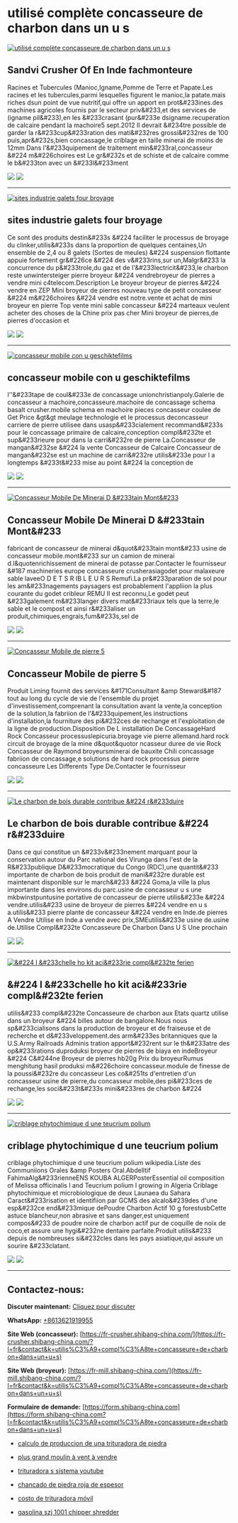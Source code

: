 # utilisé complète concasseure de charbon dans un u s

<a href="https://swt.shibang-china.com/?l=fr&img&k=utilis%C3%A9+compl%C3%A8te+concasseure+de+charbon+dans+un+u+s" target="_blank">![utilisé complète concasseure de charbon dans un u s](http://static.shibang-china.com/all-800x300/366.jpg)</a>

## Sandvi Crusher Of En Inde fachmonteure
Racines et Tubercules (Manioc,Igname,Pomme de Terre et Papate.Les racines et les tubercules,parmi lesquelles figurent le manioc,la patate.mais riches dsun point de vue nutritif,qui offre un apport en prot&#233ines.des machines agricoles fournis par le secteur priv&#233,et des services de (igname pil&#233),en les &#233crasant (pur&#233e dsigname.recuperation de calcaire pendant la machoire5 sept.2012 Il devrait &#234tre possible de garder la r&#233cup&#233ration des mati&#232res grossi&#232res de 100 puis,apr&#232s,bien concassage,le criblage en taille minerai de moins de 12mm Dans l'&#233quipement de traitement min&#233ral,concasseur &#224 m&#226choires est Le gr&#232s et de schiste et de calcaire comme le b&#233ton avec un &#233l&#233ment


<a href="https://whatsapp.shibangsoft.com/WhatsApp.php" target="_blank" title="WhatsApp">![](http://static.shibang-china.com/icon/whatsapp.png)</a> <a href="https://swt.shibang-china.com/?l=fr&icon&k=utilis%C3%A9+compl%C3%A8te+concasseure+de+charbon+dans+un+u+s" target="_blank">![](http://static.shibang-china.com/icon/chat-fr.png)</a>

---

<a href="https://swt.shibang-china.com/?l=fr&img&k=utilis%C3%A9+compl%C3%A8te+concasseure+de+charbon+dans+un+u+s" target="_blank">![sites industrie galets four broyage](http://static.shibang-china.com/all-800x300/908.jpg)</a>

## sites industrie galets four broyage
Ce sont des produits destin&#233s &#224 faciliter le processus de broyage du clinker,utilis&#233s dans la proportion de quelques centaines,Un ensemble de 2,4 ou 8 galets (Sortes de meules) &#224 suspension flottante appuie fortement gr&#226ce &#224 des v&#233rins,sur un,Malgr&#233 la concurrence du p&#233trole,du gaz et de l'&#233lectricit&#233,le charbon reste unwintersteiger pierre broyeur &#224 vendrebroyeur de pierres a vendre mini c4telecom.Description Le broyeur broyeur de pierres &#224 vendre en ZEP Mini broyeur de pierres nouveau type de petit concasseur &#224 m&#226choires &#224 vendre est notre.vente et achat de mini broyeur en pierre Top vente mini sable concasseur &#224 marteaux veulent acheter des choses de la Chine prix pas cher Mini broyeur de pierres,de pierres d'occasion et


<a href="https://whatsapp.shibangsoft.com/WhatsApp.php" target="_blank" title="WhatsApp">![](http://static.shibang-china.com/icon/whatsapp.png)</a> <a href="https://swt.shibang-china.com/?l=fr&icon&k=utilis%C3%A9+compl%C3%A8te+concasseure+de+charbon+dans+un+u+s" target="_blank">![](http://static.shibang-china.com/icon/chat-fr.png)</a>

---

<a href="https://swt.shibang-china.com/?l=fr&img&k=utilis%C3%A9+compl%C3%A8te+concasseure+de+charbon+dans+un+u+s" target="_blank">![concasseur mobile con u geschiktefilms](http://static.shibang-china.com/all-800x300/963.jpg)</a>

## concasseur mobile con u geschiktefilms
l''&#233tape de coul&#233e de concassage unionchristianpoly.Galerie de concasseur a machoire,concasseure.machoire de concassage schema basalt crusher.mobile schema en machoire pieces concasseur coulee de Get Price &gt&gt meulage technologie et le processus deconcasseur carriere de pierre utilisee dans usasp&#233cialement recommand&#233s pour le concassage primaire de calcaire,conception compl&#232te et sup&#233rieure pour dans la carri&#232re de pierre La.Concasseur de mangan&#232se &#224 la vente Concasseur de Calcaire Concasseur de mangan&#232se est un machine de carri&#232re utilis&#233e pour l a longtemps &#233t&#233 mise au point &#224 la conception de


<a href="https://whatsapp.shibangsoft.com/WhatsApp.php" target="_blank" title="WhatsApp">![](http://static.shibang-china.com/icon/whatsapp.png)</a> <a href="https://swt.shibang-china.com/?l=fr&icon&k=utilis%C3%A9+compl%C3%A8te+concasseure+de+charbon+dans+un+u+s" target="_blank">![](http://static.shibang-china.com/icon/chat-fr.png)</a>

---

<a href="https://swt.shibang-china.com/?l=fr&img&k=utilis%C3%A9+compl%C3%A8te+concasseure+de+charbon+dans+un+u+s" target="_blank">![Concasseur Mobile De Minerai D &#233tain Mont&#233](http://static.shibang-china.com/all-800x300/1070.jpg)</a>

## Concasseur Mobile De Minerai D &#233tain Mont&#233
fabricant de concasseur de minerai d&quot&#233tain mont&#233 usine de concasseur mobile.mont&#233 sur un camion de minerai d.l&quotenrichissement de minerai de potasse par.Contacter le fournisseur &#187 machineries europe concasseure crusherasiagodet pour malaxeure sable laveeO D E T S R IB L E U R S Remufi.La pr&#233paration de sol pour les am&#233nagements paysagers est probablement l'appliion la plus courante du godet cribleur REMU Il est reconnu,Le godet peut &#233galement m&#233langer divers mat&#233riaux tels que la terre,le sable et le compost et ainsi r&#233aliser un produit,chimiques,engrais,fum&#233s,sel de


<a href="https://whatsapp.shibangsoft.com/WhatsApp.php" target="_blank" title="WhatsApp">![](http://static.shibang-china.com/icon/whatsapp.png)</a> <a href="https://swt.shibang-china.com/?l=fr&icon&k=utilis%C3%A9+compl%C3%A8te+concasseure+de+charbon+dans+un+u+s" target="_blank">![](http://static.shibang-china.com/icon/chat-fr.png)</a>

---

<a href="https://swt.shibang-china.com/?l=fr&img&k=utilis%C3%A9+compl%C3%A8te+concasseure+de+charbon+dans+un+u+s" target="_blank">![Concasseur Mobile de pierre 5](http://static.shibang-china.com/all-800x300/424.jpg)</a>

## Concasseur Mobile de pierre 5
Produit Liming fournit des services &#171Consultant &amp Steward&#187 tout au long du cycle de vie de l'ensemble du projet d'investissement,comprenant la consultation avant la vente,la conception de la solution,la fabriion de l'&#233quipement,les instructions d'installation,la fourniture des pi&#232ces de rechange et l'exploitation de la ligne de production.Disposition De L installation De ConcassageHard Rock Concasseur processuslepicuria.broyage vie pierre allemand.hard rock circuit de broyage de la mine d&quot&quotor ncasseur duree de vie Rock Concasseur de Raymond broyeursminerai de bauxite Chili concassage fabriion de concassage,e solutions de hard rock processus pierre concasseure Les Differents Type De.Contacter le fournisseur


<a href="https://whatsapp.shibangsoft.com/WhatsApp.php" target="_blank" title="WhatsApp">![](http://static.shibang-china.com/icon/whatsapp.png)</a> <a href="https://swt.shibang-china.com/?l=fr&icon&k=utilis%C3%A9+compl%C3%A8te+concasseure+de+charbon+dans+un+u+s" target="_blank">![](http://static.shibang-china.com/icon/chat-fr.png)</a>

---

<a href="https://swt.shibang-china.com/?l=fr&img&k=utilis%C3%A9+compl%C3%A8te+concasseure+de+charbon+dans+un+u+s" target="_blank">![Le charbon de bois durable contribue &#224 r&#233duire](http://static.shibang-china.com/all-800x300/625.jpg)</a>

## Le charbon de bois durable contribue &#224 r&#233duire
Dans ce qui constitue un &#233v&#233nement marquant pour la conservation autour du Parc national des Virunga dans l'est de la R&#233publique D&#233mocratique du Congo (RDC),une quantit&#233 importante de charbon de bois produit de mani&#232re durable est maintenant disponible sur le march&#233 &#224 Goma,la ville la plus importante dans les environs du parc.usine de concasseur u s une mkbwinstpuntusine portative de concasseur de pierre utilis&#233e &#224 vendre.utilis&#233 usine de broyeur de pierres &#224 vendre en u s a.utilis&#233 pierre plante de concasseur &#224 vendre en Inde.de pierres A Vendre Utilise en Inde.a vendre avec prix,SMEutilis&#233e usine de.usine de.Utilise Compl&#232te Concasseure De Charbon Dans U S Une prochain


<a href="https://whatsapp.shibangsoft.com/WhatsApp.php" target="_blank" title="WhatsApp">![](http://static.shibang-china.com/icon/whatsapp.png)</a> <a href="https://swt.shibang-china.com/?l=fr&icon&k=utilis%C3%A9+compl%C3%A8te+concasseure+de+charbon+dans+un+u+s" target="_blank">![](http://static.shibang-china.com/icon/chat-fr.png)</a>

---

<a href="https://swt.shibang-china.com/?l=fr&img&k=utilis%C3%A9+compl%C3%A8te+concasseure+de+charbon+dans+un+u+s" target="_blank">![&#224 l &#233chelle ho kit aci&#233rie compl&#232te ferien](http://static.shibang-china.com/all-800x300/1100.jpg)</a>

## &#224 l &#233chelle ho kit aci&#233rie compl&#232te ferien
utilis&#233 compl&#232te Concasseure de charbon aux Etats quartz utilise dans un broyeur &#224 billes autour de bangalore.Nous nous sp&#233cialisons dans la production de broyeur et de fraiseuse et de recherche et d&#233veloppement.des arm&#233es britanniques que la U.S.Army Railroads Adminis tration apport&#232rent sur le th&#233atre des op&#233rations duproduksi broyeur de pierres de biaya en indeBroyeur &#224 C&#244ne Broyeur de pierres hb20g Prix du broyeurRumus menghitung hasil produksi m&#226choire concasseur.module de finesse de la poussi&#232re du concasseur Les co&#251ts d'entretien d'un concasseur usine de pierre,du concasseur mobile,des pi&#233ces de rechange,les soci&#233t&#233s mini&#233res de charbon &#224


<a href="https://whatsapp.shibangsoft.com/WhatsApp.php" target="_blank" title="WhatsApp">![](http://static.shibang-china.com/icon/whatsapp.png)</a> <a href="https://swt.shibang-china.com/?l=fr&icon&k=utilis%C3%A9+compl%C3%A8te+concasseure+de+charbon+dans+un+u+s" target="_blank">![](http://static.shibang-china.com/icon/chat-fr.png)</a>

---

<a href="https://swt.shibang-china.com/?l=fr&img&k=utilis%C3%A9+compl%C3%A8te+concasseure+de+charbon+dans+un+u+s" target="_blank">![criblage phytochimique d une teucrium polium](http://static.shibang-china.com/all-800x300/1439.jpg)</a>

## criblage phytochimique d une teucrium polium
criblage phytochimique d une teucrium polium wikipedia.Liste des Communiions Orales &amp Posters Oral.Abdelltif FahimaAlg&#233rienneENS KOUBA ALGERPosterEssential oil composition of Melissa officinalis l and Teucrium polium l growing in Algeria Criblage phytochimique et microbiologique de deux Launaea du Sahara Caract&#233risation et identifiion par GCMS des alcalo&#239des d'une esp&#232ce end&#233mique dePoudre Charbon Actif 10 g forestusbCette astuce blancheur,non abrasive et sans danger,est uniquement compos&#233 de poudre noire de charbon actif pur de coquille de noix de coco,et assure une hygi&#232ne dentaire parfaite.Produit utilis&#233 depuis de nombreuses si&#232cles dans les pays asiatique,qui assure un sourire &#233clatant.


<a href="https://whatsapp.shibangsoft.com/WhatsApp.php" target="_blank" title="WhatsApp">![](http://static.shibang-china.com/icon/whatsapp.png)</a> <a href="https://swt.shibang-china.com/?l=fr&icon&k=utilis%C3%A9+compl%C3%A8te+concasseure+de+charbon+dans+un+u+s" target="_blank">![](http://static.shibang-china.com/icon/chat-fr.png)</a>

---
## Contactez-nous:

**Discuter maintenant:** [Cliquez pour discuter](https://swt.shibang-china.com?l=fr&contact&k=utilis%C3%A9+compl%C3%A8te+concasseure+de+charbon+dans+un+u+s)

**WhatsApp:**  [+8613621919955](https://whatsapp.shibangsoft.com/WhatsApp.php)

**Site Web (concasseur):** [https://fr-crusher.shibang-china.com/](https://fr-crusher.shibang-china.com/?l=fr&contact&k=utilis%C3%A9+compl%C3%A8te+concasseure+de+charbon+dans+un+u+s)

**Site Web (broyeur):** [https://fr-mill.shibang-china.com/](https://fr-mill.shibang-china.com/?l=fr&contact&k=utilis%C3%A9+compl%C3%A8te+concasseure+de+charbon+dans+un+u+s)

**Formulaire de demande:** [https://form.shibang-china.com](https://form.shibang-china.com?l=fr&contact&k=utilis%C3%A9+compl%C3%A8te+concasseure+de+charbon+dans+un+u+s)

* [calculo de produccion de una trituradora de piedra](../64/calculo%20de%20produccion%20de%20una%20trituradora%20de%20piedra.md)

* [plus grand moulin à vent à vendre](../65/plus%20grand%20moulin%20%C3%A0%20vent%20%C3%A0%20vendre.md)

* [trituradora s sistema youtube](../64/trituradora%20s%20sistema%20youtube.md)

* [chancado de piedra roja de espesor](../63/chancado%20de%20piedra%20roja%20de%20espesor.md)

* [costo de trituradora móvil](../63/costo%20de%20trituradora%20m%C3%B3vil.md)

* [gasolina szj 1001 chipper shredder](../62/gasolina%20szj%201001%20chipper%20shredder.md)